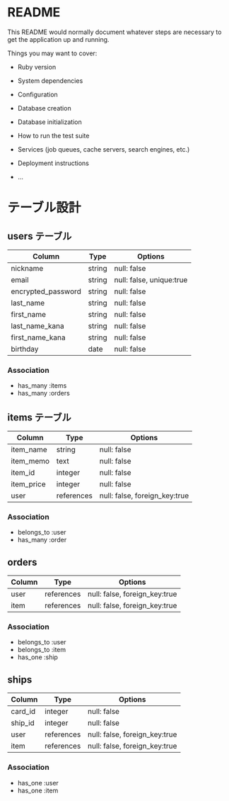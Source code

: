 # README

This README would normally document whatever steps are necessary to get the
application up and running.

Things you may want to cover:

* Ruby version

* System dependencies

* Configuration

* Database creation

* Database initialization

* How to run the test suite

* Services (job queues, cache servers, search engines, etc.)

* Deployment instructions


* ...
# テーブル設計

## users テーブル

| Column             | Type   | Options     |
| ------------------ | ------ | ----------- |
| nickname           | string | null: false |
| email              | string | null: false, unique:true |
| encrypted_password | string | null: false |
| last_name          | string | null: false |
| first_name         | string | null: false |
| last_name_kana     | string | null: false |
| first_name_kana    | string | null: false |
| birthday           | date   | null: false |

### Association

- has_many :items
- has_many :orders

## items テーブル

| Column             | Type   | Options     |
| ------------------ | ------ | ----------- |
| item_name          | string | null: false |
| item_memo          | text   | null: false |
| item_id            | integer| null: false |
| item_price         | integer| null: false |
| user               | references | null: false, foreign_key:true |

### Association

- belongs_to :user
- has_many   :order

## orders

| Column             | Type   | Options     |
| ------------------ | ------ | ----------- |
| user               | references | null: false, foreign_key:true |
| item               | references | null: false, foreign_key:true |

### Association

- belongs_to :user
- belongs_to :item
- has_one    :ship

## ships

| Column             | Type   | Options     |
| ------------------ | ------ | ----------- |
| card_id            | integer| null: false |
| ship_id            | integer| null: false |
| user               | references | null: false, foreign_key:true |
| item               | references | null: false, foreign_key:true |

### Association

- has_one    :user
- has_one    :item